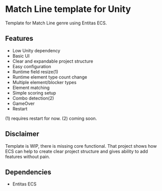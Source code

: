 # Match Line template for Unity
Template for Match Line genre using Entitas ECS.
## Features
- Low Unity dependency
- Basic UI
- Clear and expandable project structure
- Easy configuration
- Runtime field resize(1)
- Runtime element type count change
- Multiple element/blocker types
- Element matching
- Simple scoring setup
- Combo detection(2)
- GameOver
- Restart

(1) requires restart for now.
(2) coming soon.
 

## Disclaimer
Template is WIP, there is missing core functional. That project shows how ECS can help to create clear project structure and gives ability to add features without pain.
## Dependencies
- Entitas ECS